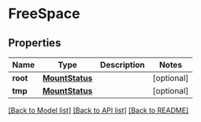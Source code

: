 # FreeSpace

## Properties
Name | Type | Description | Notes
------------ | ------------- | ------------- | -------------
**root** | [**MountStatus**](MountStatus.md) |  | [optional] 
**tmp** | [**MountStatus**](MountStatus.md) |  | [optional] 

[[Back to Model list]](../README.md#documentation-for-models) [[Back to API list]](../README.md#documentation-for-api-endpoints) [[Back to README]](../README.md)

